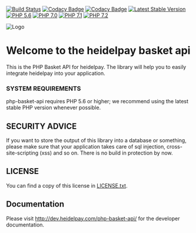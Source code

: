 [![Build Status](https://travis-ci.org/heidelpay/php-basket-api.svg?branch=develop)](https://travis-ci.org/heidelpay/php-basket-api)
[![Codacy Badge](https://api.codacy.com/project/badge/Grade/13dd225543524c93b2a9400e4b343fe1)](https://www.codacy.com/app/heidelpay/php-basket-api?utm_source=github.com&amp;utm_medium=referral&amp;utm_content=heidelpay/php-basket-api&amp;utm_campaign=Badge_Grade)
[![Codacy Badge](https://api.codacy.com/project/badge/Coverage/13dd225543524c93b2a9400e4b343fe1)](https://www.codacy.com/app/heidelpay/php-basket-api?utm_source=github.com&utm_medium=referral&utm_content=heidelpay/php-basket-api&utm_campaign=Badge_Coverage)
[![Latest Stable Version](https://poser.pugx.org/heidelpay/php-basket-api/v/stable)](https://packagist.org/packages/heidelpay/php-basket-api)
[![PHP 5.6](https://img.shields.io/badge/php-5.6-blue.svg)](http://www.php.net)
[![PHP 7.0](https://img.shields.io/badge/php-7.0-blue.svg)](http://www.php.net)
[![PHP 7.1](https://img.shields.io/badge/php-7.1-blue.svg)](http://www.php.net)
[![PHP 7.2](https://img.shields.io/badge/php-7.2-blue.svg)](http://www.php.net)

![Logo](http://dev.heidelpay.com/devHeidelpay_400_180.jpg)

# Welcome to the heidelpay basket api

This is the PHP Basket API for heidelpay. The library will help you to easily integrate heidelpay into your application.

### SYSTEM REQUIREMENTS

php-basket-api requires PHP 5.6 or higher; we recommend using the
latest stable PHP version whenever possible.

## SECURITY ADVICE
If you want to store the output of this library into a database or something, please make sure that your
application takes care of sql injection, cross-site-scripting (xss) and so on. There is no build in protection
by now.

## LICENSE

You can find a copy of this license in [LICENSE.txt](LICENSE.txt).

## Documentation

Please visit http://dev.heidelpay.com/php-basket-api/ for the developer documentation.
